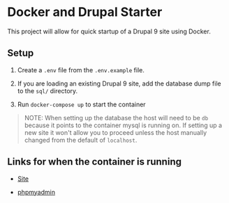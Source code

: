 # Docker and Drupal Starter

This project will allow for quick startup of a Drupal 9 site using Docker.

## Setup

1. Create a `.env` file from the `.env.example` file.

2. If you are loading an existing Drupal 9 site, add the database dump file to the `sql/` directory.

3. Run `docker-compose up` to start the container

> NOTE: When setting up the database the host will need to be `db` because it points to the container mysql is running on. If setting up a new site it won't allow you to proceed unless the host manually changed from the default of `localhost`.

## Links for when the container is running

- [Site](http://localhost)

- [phpmyadmin](http://localhost:7777)
